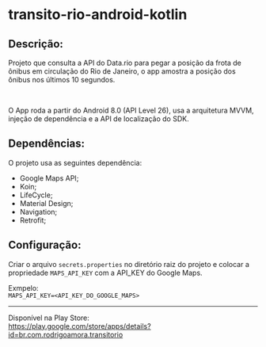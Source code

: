 # transito-rio-android-kotlin
Descrição:
----------
Projeto que consulta a API do Data.rio para pegar a posição da frota de ônibus em circulação do Rio de Janeiro, o app amostra a posição dos ônibus nos últimos 10 segundos.

<br>

O App roda a partir do Android 8.0 (API Level 26), usa a arquitetura MVVM, injeção de dependência e a API de localização do SDK.

Dependências:
-------------
O projeto usa as seguintes dependência:

- Google Maps API;
- Koin;
- LifeCycle;
- Material Design;
- Navigation;
- Retrofit;

Configuração:
-------------
Criar o arquivo `secrets.properties` no diretório raiz do projeto e colocar a propriedade `MAPS_API_KEY` com a API_KEY do Google Maps. <br>

Exmpelo:<br>
`MAPS_API_KEY=<API_KEY_DO_GOOGLE_MAPS>`

<hr>

Disponível na Play Store: <br>
https://play.google.com/store/apps/details?id=br.com.rodrigoamora.transitorio
